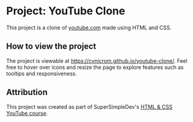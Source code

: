 # Project: YouTube Clone

This project is a clone of [youtube.com](https://youtube.com) made using HTML and CSS.

## How to view the project

The project is viewable at https://cynicrom.github.io/youtube-clone/. Feel free to hover over icons and resize the page to explore features such as tooltips and responsiveness.

## Attribution

This project was created as part of SuperSimpleDev's [HTML & CSS YouTube course](https://www.youtube.com/watch?v=G3e-cpL7ofc).
